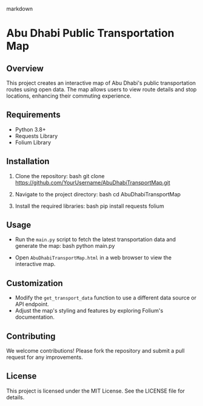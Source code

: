markdown
# Abu Dhabi Public Transportation Map

## Overview
This project creates an interactive map of Abu Dhabi's public transportation routes using open data. The map allows users to view route details and stop locations, enhancing their commuting experience.

## Requirements
- Python 3.8+
- Requests Library
- Folium Library

## Installation
1. Clone the repository:
   bash
   git clone https://github.com/YourUsername/AbuDhabiTransportMap.git
   
2. Navigate to the project directory:
   bash
   cd AbuDhabiTransportMap
   
3. Install the required libraries:
   bash
   pip install requests folium
   

## Usage
- Run the `main.py` script to fetch the latest transportation data and generate the map:
  bash
  python main.py
  
- Open `AbuDhabiTransportMap.html` in a web browser to view the interactive map.

## Customization
- Modify the `get_transport_data` function to use a different data source or API endpoint.
- Adjust the map's styling and features by exploring Folium's documentation.

## Contributing
We welcome contributions! Please fork the repository and submit a pull request for any improvements.

## License
This project is licensed under the MIT License. See the LICENSE file for details.
